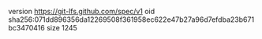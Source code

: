 version https://git-lfs.github.com/spec/v1
oid sha256:071dd896356da12269508f361958ec622e47b27a96d7efdba23b671bc3470416
size 1245
